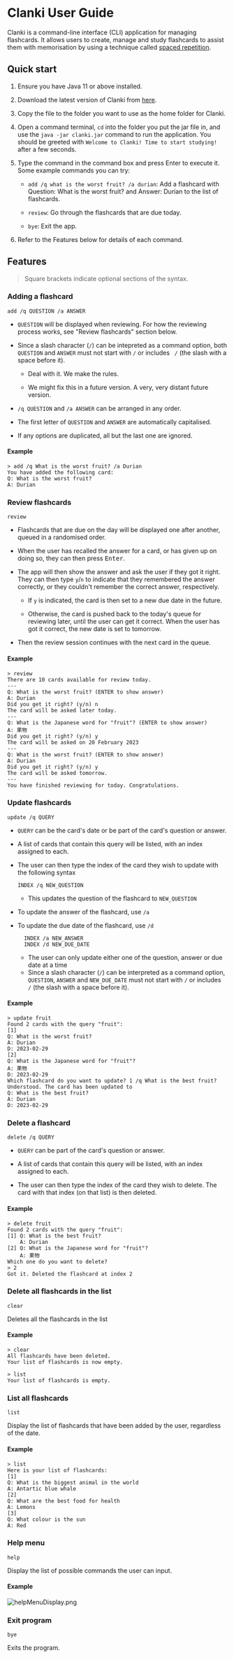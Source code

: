 # Clanki User Guide

Clanki is a command-line interface (CLI) application for managing flashcards. It
allows users to create, manage and study flashcards to assist them with
memorisation by using a technique called
[spaced repetition](https://en.wikipedia.org/wiki/Spaced_repetition).

## Quick start

1. Ensure you have Java 11 or above installed.

2. Download the latest version of Clanki from
   [here](https://github.com/AY2223S2-CS2113-T15-4/tp/releases).

3. Copy the file to the folder you want to use as the home folder for Clanki.

4. Open a command terminal, `cd` into the folder you put the jar file in, and
   use the `java -jar clanki.jar` command to run the application. You should be
   greeted with `Welcome to Clanki! Time to start studying!` after a few
   seconds.

5. Type the command in the command box and press Enter to execute it. Some
   example commands you can try:

    - `add /q what is the worst fruit? /a durian`: Add a flashcard with Question:
      What is the worst fruit? and Answer: Durian to the list of flashcards.

    - `review`: Go through the flashcards that are due today.

    - `bye`: Exit the app.

6. Refer to the Features below for details of each command.

## Features

> Square brackets indicate optional sections of the syntax.

### Adding a flashcard

```
add /q QUESTION /a ANSWER
```

- `QUESTION` will be displayed when reviewing. For how the reviewing process
  works, see "Review flashcards" section below.

- Since a slash character (`/`) can be intepreted as a command option, both
  `QUESTION` and `ANSWER` must not start with `/` or includes ` /` (the slash
  with a space before it).

    - Deal with it. We make the rules.

    - We might fix this in a future version. A very, very distant future version.

- `/q QUESTION` and `/a ANSWER` can be arranged in any order.
- The first letter of `QUESTION` and `ANSWER` are automatically capitalised.

- If any options are duplicated, all but the last one are ignored.

#### Example

```
> add /q What is the worst fruit? /a Durian
You have added the following card:
Q: What is the worst fruit?
A: Durian
```

### Review flashcards

```
review
```

- Flashcards that are due on the day will be displayed one after another, queued
  in a randomised order.

- When the user has recalled the answer for a card, or has given up on doing so,
  they can then press <kbd>Enter</kbd>.

- The app will then show the answer and ask the user if they got it right. They
  can then type `y`/`n` to indicate that they remembered the answer correctly,
  or they couldn't remember the correct answer, respectively.

    - If `y` is indicated, the card is then set to a new due date in the future.

    - Otherwise, the card is pushed back to the today's queue for reviewing later,
      until the user can get it correct. When the user has got it correct, the new
      date is set to tomorrow.

- Then the review session continues with the next card in the queue.

#### Example

```
> review
There are 10 cards available for review today.
---
Q: What is the worst fruit? (ENTER to show answer)
A: Durian
Did you get it right? (y/n) n
The card will be asked later today.
---
Q: What is the Japanese word for "fruit"? (ENTER to show answer)
A: 果物
Did you get it right? (y/n) y
The card will be asked on 20 February 2023
---
Q: What is the worst fruit? (ENTER to show answer)
A: Durian
Did you get it right? (y/n) y
The card will be asked tomorrow.
---
You have finished reviewing for today. Congratulations.
```

### Update flashcards

```
update /q QUERY
```

- `QUERY` can be the card's date or be part of the card's question or answer.

- A list of cards that contain this query will be listed, with an index assigned
  to each.

- The user can then type the index of the card they wish to update with the
  following syntax

  ```
  INDEX /q NEW_QUESTION
  ```

    - This updates the question of the flashcard to `NEW_QUESTION`


- To update the answer of the flashcard, use `/a`
- To update the due date of the flashcard, use `/d`
  ```
    INDEX /a NEW_ANSWER
    INDEX /d NEW_DUE_DATE
  ```
    - The user can only update either one of the question, answer or due date at a time
    - Since a slash character (`/`) can be interpreted as a command option,
      `QUESTION`, `ANSWER` and `NEW_DUE_DATE` must not start with `/` or includes
      ` /` (the slash with a space before it).

#### Example

```
> update fruit
Found 2 cards with the query "fruit":
[1]
Q: What is the worst fruit?
A: Durian
D: 2023-02-29
[2]
Q: What is the Japanese word for "fruit"?
A: 果物
D: 2023-02-29
Which flashcard do you want to update? 1 /q What is the best fruit?
Understood. The card has been updated to
Q: What is the best fruit?
A: Durian
D: 2023-02-29
```

### Delete a flashcard

```
delete /q QUERY
```

- `QUERY` can be part of the card's question or answer.

- A list of cards that contain this query will be listed, with an index assigned
  to each.

- The user can then type the index of the card they wish to delete. The card
  with that index (on that list) is then deleted.

#### Example

```
> delete fruit
Found 2 cards with the query "fruit":
[1] Q: What is the best fruit?
    A: Durian
[2] Q: What is the Japanese word for "fruit"?
    A: 果物
Which one do you want to delete?
> 2
Got it. Deleted the flashcard at index 2
```

### Delete all flashcards in the list

```
clear
```

Deletes all the flashcards in the list

#### Example

```
> clear
All flashcards have been deleted.
Your list of flashcards is now empty.

> list
Your list of flashcards is empty.
```

### List all flashcards

```
list
```

Display the list of flashcards that have been added by the user, regardless of the date.

#### Example

```
> list
Here is your list of flashcards:
[1]
Q: What is the biggest animal in the world
A: Antartic blue whale
[2]
Q: What are the best food for health
A: Lemons
[3]
Q: What colour is the sun
A: Red
```

### Help menu

```
help
```

Display the list of possible commands the user can input.

#### Example

![helpMenuDisplay.png](userGuideImages%2FhelpMenuDisplay.png)

### Exit program

```
bye
```

Exits the program.
